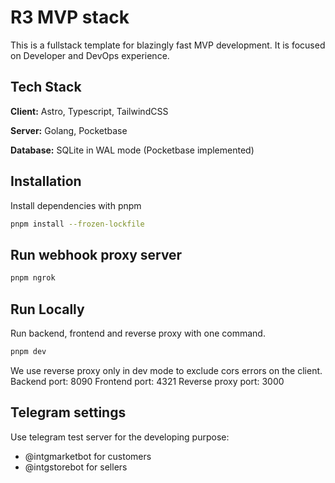 # R3 MVP stack

This is a fullstack template for blazingly fast MVP development. It is focused on Developer and DevOps experience.

## Tech Stack

**Client:** Astro, Typescript, TailwindCSS

**Server:** Golang, Pocketbase

**Database:** SQLite in WAL mode (Pocketbase implemented)

## Installation

Install dependencies with pnpm

```bash
pnpm install --frozen-lockfile
```

## Run webhook proxy server

```sh
pnpm ngrok
```

## Run Locally

Run backend, frontend and reverse proxy with one command.

```bash
pnpm dev
```

We use reverse proxy only in dev mode to exclude cors errors on the client.
Backend port: 8090
Frontend port: 4321
Reverse proxy port: 3000

## Telegram settings

Use telegram test server for the developing purpose:
- @intgmarketbot for customers
- @intgstorebot for sellers